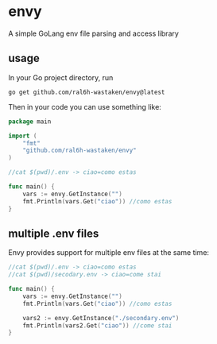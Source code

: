# envy
A simple GoLang env file parsing and access library 

## usage
In your Go project directory, run 
```
go get github.com/ral6h-wastaken/envy@latest
```

Then in your code you can use something like:

```go
package main

import (
	"fmt"
	"github.com/ral6h-wastaken/envy"
)

//cat $(pwd)/.env -> ciao=como estas

func main() {
	vars := envy.GetInstance("")
	fmt.Println(vars.Get("ciao")) //como estas
}
```

## multiple .env files 
Envy provides support for multiple env files at the same time: 
```go
//cat $(pwd)/.env -> ciao=como estas
//cat $(pwd)/secodary.env -> ciao=come stai

func main() {
	vars := envy.GetInstance("")
	fmt.Println(vars.Get("ciao")) //como estas

	vars2 := envy.GetInstance("./secondary.env")
	fmt.Println(vars2.Get("ciao")) //come stai
}
```
